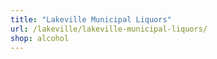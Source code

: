 ```yaml
---
title: "Lakeville Municipal Liquors"
url: /lakeville/lakeville-municipal-liquors/
shop: alcohol
---
```

